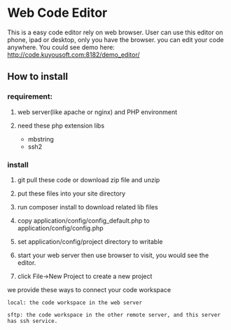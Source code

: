 # Web Code Editor
This is a easy code editor rely on web browser. User can use this editor on phone, ipad or desktop, only you have the browser. you can edit your code anywhere.
You could see demo here: http://code.kuyousoft.com:8182/demo_editor/
## How to install

### requirement:
1. web server(like apache or nginx) and PHP environment
 
2. need these php extension libs
    
    * mbstring
    * ssh2
### install
1. git pull these code or download zip file and unzip

2. put these files into your site directory

3. run composer install to download related lib files

4. copy application/config/config_default.php to application/config/config.php

5. set application/config/project directory to writable

6. start your web server then use browser to visit, you would see the editor.

7. click File->New Project to create a new project

we provide these ways to connect your code workspace
    
    local: the code workspace in the web server
  
    sftp: the code workspace in the other remote server, and this server has ssh service.  


    